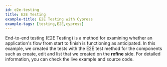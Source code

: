 ```yaml
---
id: e2e-testing
title: E2E Testing
example-title: E2E Testing with Cypress
example-tags: [testing,E2E,cypress]
---
```


End-to-end testing (E2E Testing) is a method for examining whether an application's flow from start to finish is functioning as anticipated. In this example, we created the tests with the E2E test method for the components such as create, edit and list that we created on the **refine** side. For detailed information, you can check the live example and source code.

<CodeSandboxExample path="with-cypress" />
